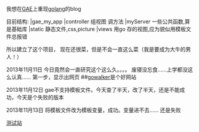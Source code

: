 我想在[GAE](https://appengine.google.com/)上重现[golang](http://golang.org/)的blog


目前结构:
|gae_my_app
	|controller		组视图 调方法
	|myServer		一些公共函数,算是基础库
	|static			静态文件,css,picture
	|views			用go 存的视图,应为貌似用模板文件总报错

所以建立了这个项目，
现在还很菜，但是不会一直这么菜（我是要成为大牛的男人！）

2013年11月11日
今日竟然会一直研究这个这么久。。。。 废寝没忘食……上学都没这么认真……
第一步，显示出网页
##[gowalker](http://gowalker.org/)是个好网站

2013年11月12日
gae不支持模板文件。今天查了半天，改了半天，还是不能成功，今天是个失败的版本

2013年11月13日
将模板文件改为模板变量，成功。变量进不去…… 还是失败

[测试站](http://goguobug.appspot.com/)